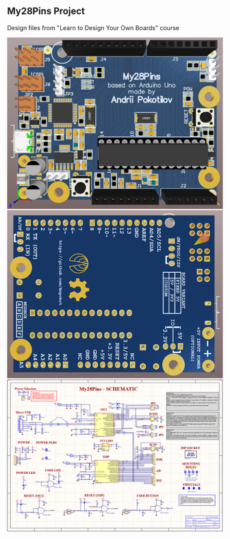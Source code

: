 ## My28Pins Project

Design files from "Learn to Design Your Own Boards" course

<img src="/My28Pins3D.PNG" >

<img src="/My28Pins3DBot.PNG" >

<img src="/Schematic.PNG" >

